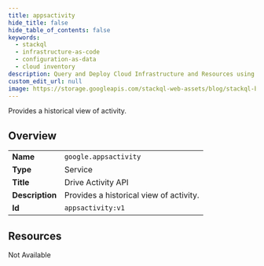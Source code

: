 ```yaml
---
title: appsactivity
hide_title: false
hide_table_of_contents: false
keywords:
  - stackql
  - infrastructure-as-code
  - configuration-as-data
  - cloud inventory
description: Query and Deploy Cloud Infrastructure and Resources using SQL
custom_edit_url: null
image: https://storage.googleapis.com/stackql-web-assets/blog/stackql-blog-post-featured-image.png
---
```

Provides a historical view of activity.  
    

## Overview
<table><tbody>
<tr><td><b>Name</b></td><td><code>google.appsactivity</code></td></tr>
<tr><td><b>Type</b></td><td>Service</td></tr>
<tr><td><b>Title</b></td><td>Drive Activity API</td></tr>
<tr><td><b>Description</b></td><td>Provides a historical view of activity.</td></tr>
<tr><td><b>Id</b></td><td><code>appsactivity:v1</code></td></tr>
</tbody></table>

## Resources
<div class="row"><div class="providerDocColumn">Not Available</div></div>